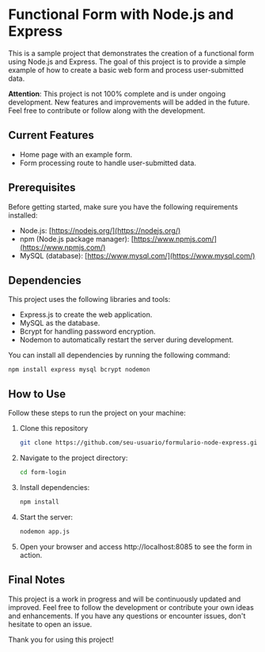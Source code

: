 # Functional Form with Node.js and Express

This is a sample project that demonstrates the creation of a functional form using Node.js and Express. The goal of this project is to provide a simple example of how to create a basic web form and process user-submitted data.

**Attention**: This project is not 100% complete and is under ongoing development. New features and improvements will be added in the future. Feel free to contribute or follow along with the development.

## Current Features

- Home page with an example form.
- Form processing route to handle user-submitted data.

## Prerequisites

Before getting started, make sure you have the following requirements installed:

- Node.js: [https://nodejs.org/](https://nodejs.org/)
- npm (Node.js package manager): [https://www.npmjs.com/](https://www.npmjs.com/)
- MySQL (database): [https://www.mysql.com/](https://www.mysql.com/)

## Dependencies

This project uses the following libraries and tools:

- Express.js to create the web application.
- MySQL as the database.
- Bcrypt for handling password encryption.
- Nodemon to automatically restart the server during development.

You can install all dependencies by running the following command:

    npm install express mysql bcrypt nodemon



## How to Use

Follow these steps to run the project on your machine:

1. Clone this repository

   ```bash
   git clone https://github.com/seu-usuario/formulario-node-express.git

2.  Navigate to the project directory:
    ```bash
    cd form-login

3. Install dependencies:
   ```bash
   npm install

4. Start the server:
   ```bash
   nodemon app.js

5. Open your browser and access http://localhost:8085 to see the form in action.

## Final Notes

This project is a work in progress and will be continuously updated and improved. Feel free to follow the development or contribute your own ideas and enhancements. If you have any questions or encounter issues, don't hesitate to open an issue.

Thank you for using this project!

